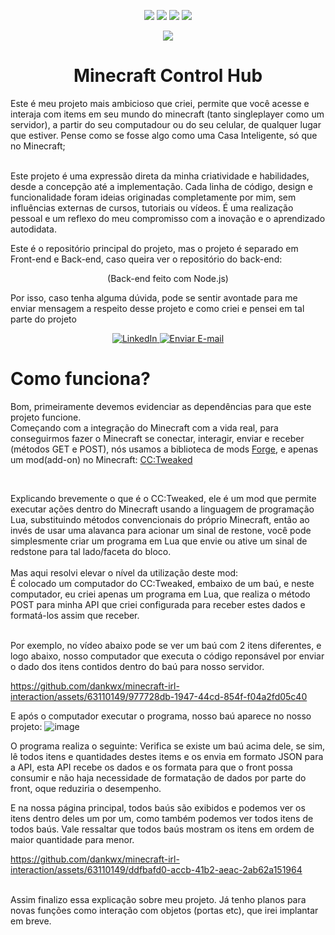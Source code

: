 <p align="center">
   <img src="https://camo.githubusercontent.com/ab4c3c731a174a63df861f7b118d6c8a6c52040a021a552628db877bd518fe84/68747470733a2f2f696d672e736869656c64732e696f2f62616467652f72656163742d2532333230323332612e7376673f7374796c653d666f722d7468652d6261646765266c6f676f3d7265616374266c6f676f436f6c6f723d253233363144414642">
  <img src="https://camo.githubusercontent.com/18d07ed577dd8860b7d3000e4e17d5ac7a042c02cfdd7fcec19873e5340d25b4/68747470733a2f2f696d672e736869656c64732e696f2f62616467652f6c75612d2532333243324437322e7376673f7374796c653d666f722d7468652d6261646765266c6f676f3d6c7561266c6f676f436f6c6f723d7768697465">
  <img src="https://camo.githubusercontent.com/7d7b100e379663ee40a20989e6c61737e6396c1dafc3a7c6d2ada8d4447eb0e4/68747470733a2f2f696d672e736869656c64732e696f2f62616467652f6e6f64652e6a732d3644413535463f7374796c653d666f722d7468652d6261646765266c6f676f3d6e6f64652e6a73266c6f676f436f6c6f723d7768697465">
  <img src="https://camo.githubusercontent.com/5b148e7e2d5fdb541ea3cae400ea95884b75202ebe9846d996a20971602a8f01/68747470733a2f2f696d672e736869656c64732e696f2f62616467652f46697265626173652d3033394245353f7374796c653d666f722d7468652d6261646765266c6f676f3d4669726562617365266c6f676f436f6c6f723d7768697465">
  
</p>
<div align="center">
   <img align="center" src="https://static.wikia.nocookie.net/minecraft/images/f/fe/GrassNew.png/revision/latest/scale-to-width-down/250?cb=20190903234415"> 
<h1 align="center">Minecraft Control Hub</h1>
</div>


Este é meu projeto mais ambicioso que criei, permite que você acesse e interaja com items em seu mundo do minecraft (tanto singleplayer como um servidor), a partir do seu computadour ou do seu celular,
de qualquer lugar que estiver. Pense como se fosse algo como uma Casa Inteligente, só que no Minecraft;
</br>
</br>

Este projeto é uma expressão direta da minha criatividade e habilidades, desde a concepção até a implementação. Cada linha de código, design e funcionalidade foram ideias originadas completamente por mim, sem influências externas de cursos, tutoriais ou vídeos. É uma realização pessoal e um reflexo do meu compromisso com a inovação e o aprendizado autodidata.


Este é o repositório principal do projeto, mas o projeto é separado em Front-end e Back-end, caso queira ver o repositório do back-end:
</br>
<p align="center">(Back-end feito com Node.js)</p>
Por isso, caso tenha alguma dúvida, pode se sentir avontade para me enviar mensagem a respeito desse projeto e como criei e pensei em tal parte do projeto</br>
<p align="center">
   <a href="https://br.linkedin.com/in/daniel-kondlatsch" target="_blank">
      <img src="https://img.shields.io/badge/linkedin-%230077B5.svg?style=for-the-badge&logo=linkedin&logoColor=white" alt="LinkedIn">
   </a>
   <a href="mailto:danielpettres@gmail.com">
      <img src="https://img.shields.io/badge/Gmail-D14836?style=for-the-badge&logo=gmail&logoColor=white" alt="Enviar E-mail">
   </a>
</p>
</p>

<h1>Como funciona?</h1>
<p>Bom, primeiramente devemos evidenciar as dependências para que este projeto funcione.
</br>
Começando com a integração do Minecraft com a vida real, para conseguirmos fazer o Minecraft se conectar, interagir, enviar e receber (métodos GET e POST), nós usamos a biblioteca de mods 
<a href="https://files.minecraftforge.net/net/minecraftforge/forge/" target="_blank">Forge</a>, e apenas um mod(add-on) no Minecraft:
<a href="https://tweaked.cc/" target="_blank">CC:Tweaked </a>
</p>
</br>
<p>
   Explicando brevemente o que é o CC:Tweaked, ele é um mod que permite executar ações dentro do Minecraft usando a linguagem de programação Lua, substituindo métodos convencionais do próprio Minecraft, então ao invés de usar uma alavanca para acionar um sinal de restone, você pode simplesmente criar um programa em Lua que envie ou ative um sinal de redstone para tal lado/faceta do bloco.
</br>
</br>
Mas aqui resolvi elevar o nível da utilização deste mod: </br>
É colocado um computador do CC:Tweaked, embaixo de um baú, e neste computador, eu criei apenas um programa em Lua, que realiza o método POST para minha API que criei configurada para receber estes dados e formatá-los assim que receber.</br>
</br>

Por exemplo, no vídeo abaixo pode se ver um baú com 2 itens diferentes, e logo abaixo, nosso computador que executa o código reponsável por enviar
o dado dos itens contidos dentro do baú para nosso servidor.
</br>









https://github.com/dankwx/minecraft-irl-interaction/assets/63110149/977728db-1947-44cd-854f-f04a2fd05c40



E após o computador executar o programa, nosso baú aparece no nosso projeto:
![image](https://github.com/dankwx/minecraft-irl-interaction/assets/63110149/6ef4c922-c479-4cbc-9532-8c4b531a637e)





O programa realiza o seguinte: Verifica se existe um baú acima dele, se sim, lê todos itens e quantidades destes items e os envia em formato JSON para a API, esta API recebe os dados e os formata para que o front possa consumir e não haja necessidade de formatação de dados por parte do front, oque reduziria o desempenho. </br>


E na nossa página principal, todos baús são exibidos e podemos ver os itens dentro deles um por um, como também podemos ver todos itens de todos baús.
Vale ressaltar que todos baús mostram os itens em ordem de maior quantidade para menor.








https://github.com/dankwx/minecraft-irl-interaction/assets/63110149/ddfbafd0-accb-41b2-aeac-2ab62a151964


</br>
Assim finalizo essa explicação sobre meu projeto. Já tenho planos para novas funções como interação com objetos (portas etc), que irei implantar em breve.





</p>


